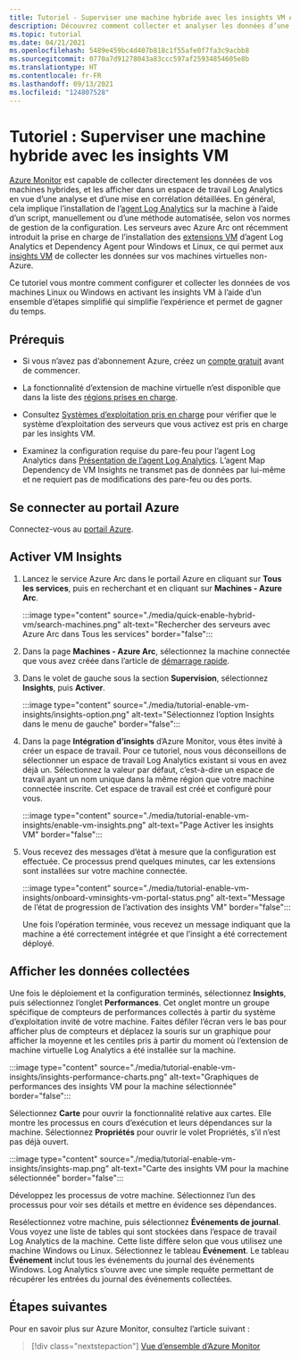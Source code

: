 ```yaml
---
title: Tutoriel - Superviser une machine hybride avec les insights VM Azure Monitor
description: Découvrez comment collecter et analyser les données d’une machine hybride dans Azure Monitor.
ms.topic: tutorial
ms.date: 04/21/2021
ms.openlocfilehash: 5489e459bc4d407b818c1f55afe0f7fa3c9acbb8
ms.sourcegitcommit: 0770a7d91278043a83ccc597af25934854605e8b
ms.translationtype: HT
ms.contentlocale: fr-FR
ms.lasthandoff: 09/13/2021
ms.locfileid: "124807528"
---
```

# <a name="tutorial-monitor-a-hybrid-machine-with-vm-insights"></a>Tutoriel : Superviser une machine hybride avec les insights VM

[Azure Monitor](../../../azure-monitor/overview.md) est capable de collecter directement les données de vos machines hybrides, et les afficher dans un espace de travail Log Analytics en vue d’une analyse et d’une mise en corrélation détaillées. En général, cela implique l’installation de l’[agent Log Analytics](../../../azure-monitor/agents/agents-overview.md#log-analytics-agent) sur la machine à l’aide d’un script, manuellement ou d’une méthode automatisée, selon vos normes de gestion de la configuration. Les serveurs avec Azure Arc ont récemment introduit la prise en charge de l’installation des [extensions VM](../manage-vm-extensions.md) d’agent Log Analytics et Dependency Agent pour Windows et Linux, ce qui permet aux [insights VM](../../../azure-monitor/vm/vminsights-overview.md) de collecter les données sur vos machines virtuelles non-Azure.

Ce tutoriel vous montre comment configurer et collecter les données de vos machines Linux ou Windows en activant les insights VM à l’aide d’un ensemble d’étapes simplifié qui simplifie l’expérience et permet de gagner du temps.  

## <a name="prerequisites"></a>Prérequis

* Si vous n’avez pas d’abonnement Azure, créez un [compte gratuit](https://azure.microsoft.com/free/?WT.mc_id=A261C142F) avant de commencer.

* La fonctionnalité d’extension de machine virtuelle n’est disponible que dans la liste des [régions prises en charge](../overview.md#supported-regions).

* Consultez [Systèmes d’exploitation pris en charge](../../../azure-monitor/vm/vminsights-enable-overview.md#supported-operating-systems) pour vérifier que le système d’exploitation des serveurs que vous activez est pris en charge par les insights VM.

* Examinez la configuration requise du pare-feu pour l’agent Log Analytics dans [Présentation de l’agent Log Analytics](../../../azure-monitor/agents/log-analytics-agent.md#network-requirements). L’agent Map Dependency de VM Insights ne transmet pas de données par lui-même et ne requiert pas de modifications des pare-feu ou des ports.

## <a name="sign-in-to-azure-portal"></a>Se connecter au portail Azure

Connectez-vous au [portail Azure](https://portal.azure.com).

## <a name="enable-vm-insights"></a>Activer VM Insights

1. Lancez le service Azure Arc dans le portail Azure en cliquant sur **Tous les services**, puis en recherchant et en cliquant sur **Machines - Azure Arc**.

    :::image type="content" source="./media/quick-enable-hybrid-vm/search-machines.png" alt-text="Rechercher des serveurs avec Azure Arc dans Tous les services" border="false":::

1. Dans la page **Machines - Azure Arc**, sélectionnez la machine connectée que vous avez créée dans l’article de [démarrage rapide](quick-enable-hybrid-vm.md).

1. Dans le volet de gauche sous la section **Supervision**, sélectionnez **Insights**, puis **Activer**.

    :::image type="content" source="./media/tutorial-enable-vm-insights/insights-option.png" alt-text="Sélectionnez l’option Insights dans le menu de gauche" border="false":::

1. Dans la page **Intégration d’insights** d’Azure Monitor, vous êtes invité à créer un espace de travail. Pour ce tutoriel, nous vous déconseillons de sélectionner un espace de travail Log Analytics existant si vous en avez déjà un. Sélectionnez la valeur par défaut, c’est-à-dire un espace de travail ayant un nom unique dans la même région que votre machine connectée inscrite. Cet espace de travail est créé et configuré pour vous.

    :::image type="content" source="./media/tutorial-enable-vm-insights/enable-vm-insights.png" alt-text="Page Activer les insights VM" border="false":::

1. Vous recevez des messages d’état à mesure que la configuration est effectuée. Ce processus prend quelques minutes, car les extensions sont installées sur votre machine connectée.

    :::image type="content" source="./media/tutorial-enable-vm-insights/onboard-vminsights-vm-portal-status.png" alt-text="Message de l’état de progression de l’activation des insights VM" border="false":::

    Une fois l’opération terminée, vous recevez un message indiquant que la machine a été correctement intégrée et que l’insight a été correctement déployé.

## <a name="view-data-collected"></a>Afficher les données collectées

Une fois le déploiement et la configuration terminés, sélectionnez **Insights**, puis sélectionnez l’onglet **Performances**. Cet onglet montre un groupe spécifique de compteurs de performances collectés à partir du système d’exploitation invité de votre machine. Faites défiler l’écran vers le bas pour afficher plus de compteurs et déplacez la souris sur un graphique pour afficher la moyenne et les centiles pris à partir du moment où l’extension de machine virtuelle Log Analytics a été installée sur la machine.

:::image type="content" source="./media/tutorial-enable-vm-insights/insights-performance-charts.png" alt-text="Graphiques de performances des insights VM pour la machine sélectionnée" border="false":::

Sélectionnez **Carte** pour ouvrir la fonctionnalité relative aux cartes. Elle montre les processus en cours d’exécution et leurs dépendances sur la machine. Sélectionnez **Propriétés** pour ouvrir le volet Propriétés, s’il n’est pas déjà ouvert.

:::image type="content" source="./media/tutorial-enable-vm-insights/insights-map.png" alt-text="Carte des insights VM pour la machine sélectionnée" border="false":::

Développez les processus de votre machine. Sélectionnez l’un des processus pour voir ses détails et mettre en évidence ses dépendances.

Resélectionnez votre machine, puis sélectionnez **Événements de journal**. Vous voyez une liste de tables qui sont stockées dans l’espace de travail Log Analytics de la machine. Cette liste diffère selon que vous utilisez une machine Windows ou Linux. Sélectionnez le tableau **Événement**. Le tableau **Événement** inclut tous les événements du journal des événements Windows. Log Analytics s’ouvre avec une simple requête permettant de récupérer les entrées du journal des événements collectées.

## <a name="next-steps"></a>Étapes suivantes

Pour en savoir plus sur Azure Monitor, consultez l’article suivant :

> [!div class="nextstepaction"]
> [Vue d’ensemble d’Azure Monitor](../../../azure-monitor/overview.md)
